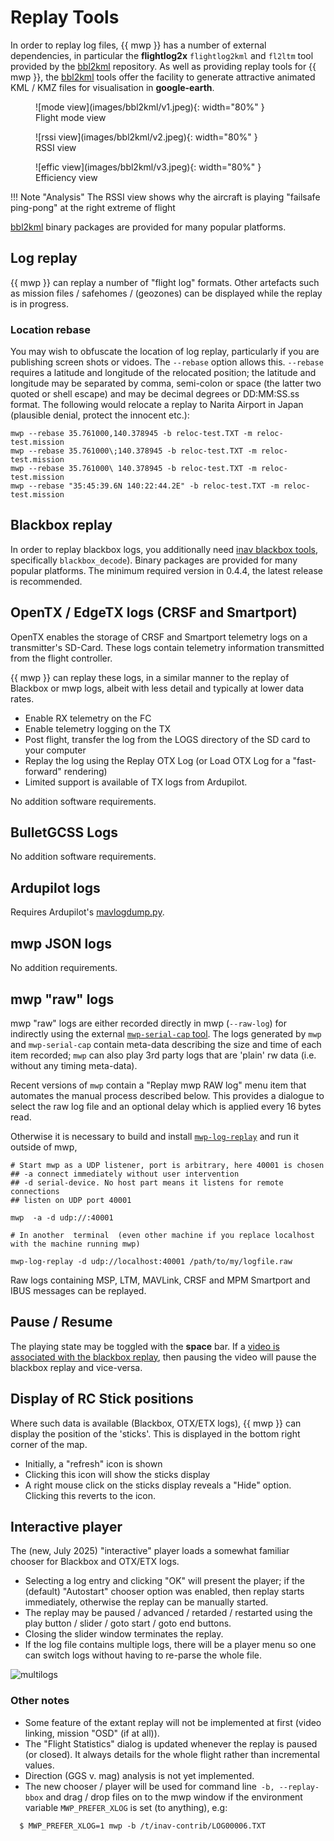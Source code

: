 # Replay Tools

In order to replay log files, {{ mwp }} has a number of external dependencies, in particular the **flightlog2x** `flightlog2kml` and `fl2ltm` tool provided by the [bbl2kml](https://github.com/stronnag/bbl2kml) repository. As well as providing replay tools for {{ mwp }}, the  [bbl2kml](https://github.com/stronnag/bbl2kml) tools offer the facility to generate  attractive animated KML / KMZ files for visualisation in **google-earth**.

<figure markdown>
![mode view](images/bbl2kml/v1.jpeg){: width="80%" }
<figcaption>Flight mode view</figcaption>
</figure>
<figure markdown>
![rssi view](images/bbl2kml/v2.jpeg){: width="80%" }
<figcaption>RSSI view</figcaption>
</figure>
<figure markdown>
![effic view](images/bbl2kml/v3.jpeg){: width="80%" }
<figcaption>Efficiency view</figcaption>
</figure>
!!! Note "Analysis"
    The RSSI view shows why the aircraft is playing "failsafe ping-pong" at the right extreme of flight

[bbl2kml](https://github.com/stronnag/bbl2kml) binary packages are provided for many popular platforms.

## Log replay

{{ mwp }} can replay a number of "flight log" formats. Other artefacts such as mission files / safehomes / (geozones) can be displayed while the replay is in progress.

### Location rebase

You may wish to obfuscate the location of log replay, particularly if you are publishing screen shots or vidoes. The `--rebase` option allows this. `--rebase` requires a latitude and longitude of the relocated position; the latitude and longitude may be separated by comma, semi-colon or space (the latter two quoted or shell escape) and may be decimal degrees or DD:MM:SS.ss format. The following would relocate a replay to Narita Airport in Japan (plausible denial, protect the innocent etc.):

    mwp --rebase 35.761000,140.378945 -b reloc-test.TXT -m reloc-test.mission
    mwp --rebase 35.761000\;140.378945 -b reloc-test.TXT -m reloc-test.mission
	mwp --rebase 35.761000\ 140.378945 -b reloc-test.TXT -m reloc-test.mission
	mwp --rebase "35:45:39.6N 140:22:44.2E" -b reloc-test.TXT -m reloc-test.mission

## Blackbox replay

In order to replay blackbox logs, you additionally need [inav blackbox tools](https://github.com/iNavFlight/blackbox-tools), specifically `blackbox_decode`). Binary packages are provided for many popular platforms. The minimum required version in 0.4.4, the latest release is recommended.

## OpenTX / EdgeTX logs (CRSF and Smartport)

OpenTX enables the storage of CRSF and Smartport telemetry logs on a transmitter's SD-Card. These logs contain telemetry information transmitted from the flight controller.

{{ mwp }} can replay these logs, in a similar manner to the replay of Blackbox or mwp logs, albeit with less detail and typically at lower data rates.

* Enable RX telemetry on the FC
* Enable telemetry logging on the TX
* Post flight, transfer the log from the LOGS directory of the SD card to your computer
* Replay the log using the Replay OTX Log (or Load OTX Log for a "fast-forward" rendering)
* Limited support is available of TX logs from Ardupilot.

No addition software requirements.

## BulletGCSS Logs

No addition software requirements.

## Ardupilot logs

Requires Ardupilot's [mavlogdump.py](https://github.com/ArduPilot/pymavlink).

## mwp JSON logs

No addition requirements.

## mwp "raw" logs

mwp "raw" logs are either recorded directly in mwp (`--raw-log`) for indirectly using the external [`mwp-serial-cap` tool](https://github.com/stronnag/mwptools/blob/master/cmd/mwp-serial-cap/README.md).  The logs generated by `mwp` and `mwp-serial-cap` contain meta-data describing the size and time of each item recorded; `mwp` can also play 3rd party logs that are 'plain' rw data (i.e. without any timing meta-data).

Recent versions of `mwp` contain a "Replay mwp RAW log" menu item that automates the manual process described below. This provides a dialogue to select the raw log file and an optional delay which is applied every 16 bytes read.

Otherwise it is necessary to build and install [`mwp-log-replay`](https://github.com/stronnag/mwptools/blob/master/src/samples/mwp-log-replay/README.md) and run it outside of mwp,

    # Start mwp as a UDP listener, port is arbitrary, here 40001 is chosen
    ## -a connect immediately without user intervention
    ## -d serial-device. No host part means it listens for remote connections
    ## listen on UDP port 40001

    mwp  -a -d udp://:40001

    # In another  terminal  (even other machine if you replace localhost with the machine running mwp)

    mwp-log-replay -d udp://localhost:40001 /path/to/my/logfile.raw

Raw logs containing MSP, LTM, MAVLink, CRSF and MPM Smartport and IBUS messages can be replayed.

## Pause / Resume

The playing state may be toggled with the **space** bar. If a [video is associated with the blackbox replay](mwp_video_player.md), then pausing the video will pause the blackbox replay and vice-versa.

## Display of RC Stick positions

Where such data is available (Blackbox, OTX/ETX logs), {{ mwp }} can display the position of the 'sticks'. This is displayed in the bottom right corner of the map.

* Initially, a "refresh" icon is shown
* Clicking this icon will show the sticks display
* A right mouse click on the sticks display reveals a "Hide" option. Clicking this reverts to the icon.

## Interactive player

The (new, July 2025) "interactive" player loads a somewhat familiar chooser for Blackbox and OTX/ETX logs.

* Selecting a log entry and clicking "OK" will present the player; if the (default) "Autostart" chooser option was enabled, then replay starts immediately, otherwise the replay can be manually started.
* The replay may be paused / advanced / retarded / restarted using the play button / slider / goto start / goto end buttons.
* Closing the slider window terminates the replay.
* If the log file contains multiple logs,  there will be a player menu so one can switch logs without having to re-parse the whole file.

![multilogs](https://github.com/user-attachments/assets/f30d9c45-4730-4e65-b6f0-7924bc1e3b98)

### Other notes

* Some feature of the extant replay will not be implemented at first (video linking, mission "OSD" (if at all)).
* The "Flight Statistics" dialog is updated whenever the replay is paused (or closed). It always details for  the whole flight rather than incremental  values.
* Direction (GGS v. mag) analysis is not yet implemented.
* The new chooser / player will be used for command line` -b, --replay-bbox` and drag / drop files on to the mwp window if the environment variable `MWP_PREFER_XLOG` is set (to anything), e.g:
```
  $ MWP_PREFER_XLOG=1 mwp -b /t/inav-contrib/LOG00006.TXT
```

